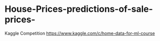 # House-Prices-predictions-of-sale-prices-

Kaggle Competition https://www.kaggle.com/c/home-data-for-ml-course
